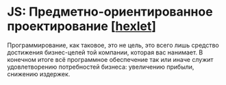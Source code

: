 # JS: Предметно-ориентированное проектирование [[hexlet](https://ru.hexlet.io/courses/js-ddd)]


Программирование, как таковое, это не цель, это всего лишь средство достижения бизнес-целей той компании, которая вас нанимает. В конечном итоге всё программное обеспечение так или иначе служит удовлетворению потребностей бизнеса: увеличению прибыли, снижению издержек.









